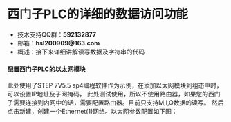 # 西门子PLC的详细的数据访问功能
<ul>
<li>技术支持QQ群：<strong>592132877</strong></li>
<li>邮箱：<strong>hsl200909@163.com</strong></li>
<li>概述：接下来详细讲解读写数据及字符串的代码</li>
</ul>

#### 配置西门子PLC的以太网模块

此处使用了STEP 7V5.5 sp4编程软件作为示例，在添加以太网模块到组态中时，可以设置IP地址及子网掩码， 此处测试使用，所以不使用路由器，如果您的西门子需要连接到内网中的话，需要配置路由器。目前只支持M,I,Q数据的读写。 然后点击新建，创建一个Ethernet(1)网络。以太网参数配置如下图：
